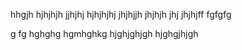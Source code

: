 hhgjh
hjhjhjh
jjhjhj
hjhjhjhj
jhjhjjh
jhjhjh
jhj
jhjhjff
fgfgfg

g
fg
hghghg
hgmhghkg
hjghjghjgh
hjghgjhjgh
